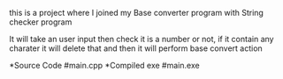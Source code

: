 this is a project where I joined my Base converter program with String checker program

It will take an user input
then check it is a number or not, if it contain any charater it will delete that and then
it will perform base convert action

*Source Code #main.cpp
*Compiled exe #main.exe
